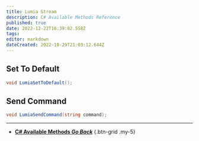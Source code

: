 ```yaml
---
title: Lumia Stream
description: C# Available Methods Reference
published: true
date: 2022-12-22T16:39:02.558Z
tags: 
editor: markdown
dateCreated: 2022-10-29T21:03:12.644Z
---
```


## Set To Default
```csharp
void LumiaSetToDefault();
```

## Send Command
```csharp
void LumiaSendCommand(string command);
```

---

- [<i class="mdi mdi-chevron-left"></i> **C# Available Methods *Go Back***](/Sub-Actions/Code/CSharp/Available-Methods)
{.btn-grid .my-5}